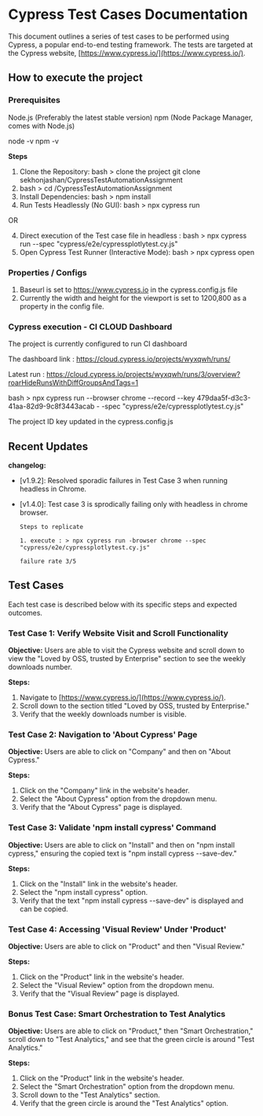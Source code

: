 # Cypress Test Cases Documentation

This document outlines a series of test cases to be performed using Cypress, a popular end-to-end testing framework. The tests are targeted at the Cypress website, [https://www.cypress.io/](https://www.cypress.io/).

## How to execute the project 

### Prerequisites
Node.js (Preferably the latest stable version)
npm (Node Package Manager, comes with Node.js)

node -v
npm -v


**Steps**
1. Clone the Repository: bash > clone the project git clone sekhonjashan/CypressTestAutomationAssignment
2. bash > cd /CypressTestAutomationAssignment
3. Install Dependencies: bash > npm install
4. Run Tests Headlessly (No GUI): bash > npx cypress run

OR 

4. Direct execution of the Test case file in headless : bash > npx cypress run --spec "cypress/e2e/cypressplotlytest.cy.js"
5. Open Cypress Test Runner (Interactive Mode): bash > npx cypress open


### Properties / Configs

1. Baseurl is set to https://www.cypress.io in the cypress.config.js file
2. Currently the width and height for the viewport is set to 1200,800 as a property in the config file.

### Cypress execution - CI CLOUD Dashboard

The project is currently configured to run CI dashboard 

The dashboard link : https://cloud.cypress.io/projects/wyxqwh/runs/

Latest run : https://cloud.cypress.io/projects/wyxqwh/runs/3/overview?roarHideRunsWithDiffGroupsAndTags=1

bash > npx cypress run --browser chrome --record --key 479daa5f-d3c3-41aa-82d9-9c8f3443acab -
-spec "cypress/e2e/cypressplotlytest.cy.js"

The project ID key updated in the cypress.config.js

## Recent Updates

**changelog:**

- [v1.9.2]: Resolved sporadic failures in Test Case 3 when running headless in Chrome.

- [v1.4.0]: Test case 3 is sprodically failing only with headless in chrome browser.

      Steps to replicate 
      
      1. execute : > npx cypress run -browser chrome --spec "cypress/e2e/cypressplotlytest.cy.js"
      
      failure rate 3/5
## Test Cases

Each test case is described below with its specific steps and expected outcomes.

### Test Case 1: Verify Website Visit and Scroll Functionality

**Objective:** Users are able to visit the Cypress website and scroll down to view the "Loved by OSS, trusted by Enterprise" section to see the weekly downloads number.

**Steps:**
1. Navigate to [https://www.cypress.io/](https://www.cypress.io/).
2. Scroll down to the section titled "Loved by OSS, trusted by Enterprise."
3. Verify that the weekly downloads number is visible.

### Test Case 2: Navigation to 'About Cypress' Page

**Objective:** Users are able to click on "Company" and then on "About Cypress."

**Steps:**
1. Click on the "Company" link in the website's header.
2. Select the "About Cypress" option from the dropdown menu.
3. Verify that the "About Cypress" page is displayed.

### Test Case 3: Validate 'npm install cypress' Command

**Objective:** Users are able to click on "Install" and then on "npm install cypress," ensuring the copied text is "npm install cypress --save-dev."

**Steps:**
1. Click on the "Install" link in the website's header.
2. Select the "npm install cypress" option.
3. Verify that the text "npm install cypress --save-dev" is displayed and can be copied.

### Test Case 4: Accessing 'Visual Review' Under 'Product'

**Objective:** Users are able to click on "Product" and then "Visual Review."

**Steps:**
1. Click on the "Product" link in the website's header.
2. Select the "Visual Review" option from the dropdown menu.
3. Verify that the "Visual Review" page is displayed.

### Bonus Test Case: Smart Orchestration to Test Analytics

**Objective:** Users are able to click on "Product," then "Smart Orchestration," scroll down to "Test Analytics," and see that the green circle is around "Test Analytics."

**Steps:**
1. Click on the "Product" link in the website's header.
2. Select the "Smart Orchestration" option from the dropdown menu.
3. Scroll down to the "Test Analytics" section.
4. Verify that the green circle is around the "Test Analytics" option.
